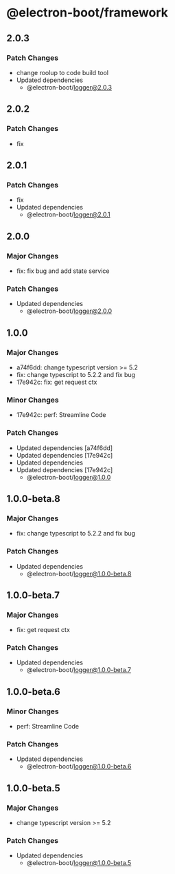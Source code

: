 # @electron-boot/framework

## 2.0.3

### Patch Changes

- change roolup to code build tool
- Updated dependencies
  - @electron-boot/logger@2.0.3

## 2.0.2

### Patch Changes

- fix

## 2.0.1

### Patch Changes

- fix
- Updated dependencies
  - @electron-boot/logger@2.0.1

## 2.0.0

### Major Changes

- fix: fix bug and add state service

### Patch Changes

- Updated dependencies
  - @electron-boot/logger@2.0.0

## 1.0.0

### Major Changes

- a74f6dd: change typescript version >= 5.2
- fix: change typescript to 5.2.2 and fix bug
- 17e942c: fix: get request ctx

### Minor Changes

- 17e942c: perf: Streamline Code

### Patch Changes

- Updated dependencies [a74f6dd]
- Updated dependencies [17e942c]
- Updated dependencies
- Updated dependencies [17e942c]
  - @electron-boot/logger@1.0.0

## 1.0.0-beta.8

### Major Changes

- fix: change typescript to 5.2.2 and fix bug

### Patch Changes

- Updated dependencies
  - @electron-boot/logger@1.0.0-beta.8

## 1.0.0-beta.7

### Major Changes

- fix: get request ctx

### Patch Changes

- Updated dependencies
  - @electron-boot/logger@1.0.0-beta.7

## 1.0.0-beta.6

### Minor Changes

- perf: Streamline Code

### Patch Changes

- Updated dependencies
  - @electron-boot/logger@1.0.0-beta.6

## 1.0.0-beta.5

### Major Changes

- change typescript version >= 5.2

### Patch Changes

- Updated dependencies
  - @electron-boot/logger@1.0.0-beta.5
